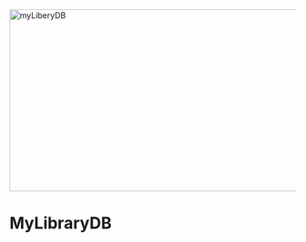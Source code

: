 <img src="https://socialify.git.ci/Thandekaportiap/myLiberyDB/image?language=1&owner=1&name=1&stargazers=1&theme=Light" alt="myLiberyDB" width="640" height="320" />

<h1>MyLibraryDB</h1>
